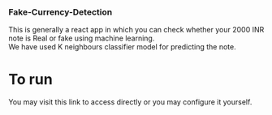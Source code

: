 ### Fake-Currency-Detection
This is generally a react app in which you can check whether your 2000 INR note is Real or fake using machine learning. <br>
We have used K neighbours classifier model for predicting the note.<br>

# To run 
You may visit this link to access directly or you may configure it yourself.

